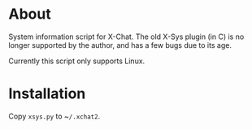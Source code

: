 # About

System information script for X-Chat. The old X-Sys plugin (in C) is no longer supported by the author, and has a few bugs due to its age.

Currently this script only supports Linux.

# Installation

Copy `xsys.py` to ~`/.xchat2`.
